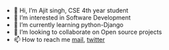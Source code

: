 - 👋 Hi, I’m Ajit singh, CSE 4th year student
- 👀 I’m interested in Software Development
- 🌱 I’m currently learning python-Django
- 💞️ I’m looking to collaborate on Open source projects
- 📫 How to reach me [mail](ajeetsinghchahar2@gmail.com), [twitter](https://twitter.com/quqeii)

<!---
lala-lala-lori/lala-lala-lori is a ✨ special ✨ repository because its `README.md` (this file) appears on your GitHub profile.
You can click the Preview link to take a look at your changes.
--->
